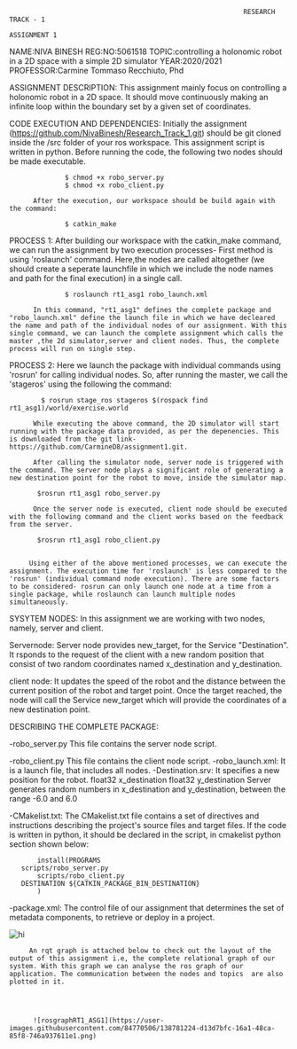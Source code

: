                                                                RESEARCH TRACK - 1
                                                                  ASSIGNMENT 1
NAME:NIVA BINESH
REG:NO:5061518
TOPIC:controlling a holonomic robot in a 2D space with a simple 2D simulator
YEAR:2020/2021
PROFESSOR:Carmine Tommaso Recchiuto, Phd

ASSIGNMENT DESCRIPTION:
          This assignment mainly focus on controlling a holonomic robot in a 2D space. It should move continuously making an infinite loop within the boundary set by a given set of coordinates.
          
CODE EXECUTION AND DEPENDENCIES:
          Initially the assignment (https://github.com/NivaBinesh/Research_Track_1.git) should be git cloned inside the /src folder of your ros workspace. This assignment script is written in python. Before running the code, the following two nodes should be made executable.
          
                  $ chmod +x robo_server.py
                  $ chmod +x robo_client.py

          After the execution, our workspace should be build again with the command: 
          
                  $ catkin_make

PROCESS 1:
          After building our workspace with the catkin_make command, we can run the assignment by two execution processes- First method is using 'roslaunch' command. Here,the nodes are called altogether (we should create a seperate launchfile in which we include the node names and path for the final execution) in a single call.
          
          
                  $ roslaunch rt1_asg1 robo_launch.xml
                  
          In this command, "rt1_asg1" defines the complete package and "robo_launch.xml" define the launch file in which we have decleared the name and path of the individual nodes of our assignment. With this single command, we can launch the complete assignment which calls the master ,the 2d simulator,server and client nodes. Thus, the complete process will run on single step.

PROCESS 2:
          Here we launch the package with individual commands using 'rosrun' for calling individual nodes. So, after running the master, we call the 'stageros' using the following the command:
          
            $ rosrun stage_ros stageros $(rospack find rt1_asg1)/world/exercise.world
            
          While executing the above command, the 2D simulator will start running with the package data provided, as per the depenencies. This is downloaded from the git link- https://github.com/CarmineD8/assignment1.git.
          
          After calling the simulator node, server node is triggered with the command. The server node plays a significant role of generating a new destination point for the robot to move, inside the simulator map.

           $rosrun rt1_asg1 robo_server.py
          
          Once the server node is executed, client node should be executed with the following command and the client works based on the feedback from the server.
           
           $rosrun rt1_asg1 robo_client.py
           
           
         Using either of the above mentioned processes, we can execute the assignment. The execution time for 'roslaunch' is less compared to the 'rosrun' (individual command node execution). There are some factors to be considered- rosrun can only launch one node at a time from a single package, while roslaunch can launch multiple nodes simultaneously.

SYSYTEM NODES:
         In this assignment we are working with two nodes, namely, server and client.
         
Servernode:
          Server node provides new_target, for the Service "Destination". It rsponds to the request of the client with a new random position that consist of two random coordinates named x_destination and y_destination.  
          
client node:
          It updates the speed of the robot and the distance between the current position of the robot and target point. Once the target reached, the node will call the Service new_target which will provide the coordinates of a new destination point.


          
DESCRIBING THE COMPLETE PACKAGE:

 
-robo_server.py
          This file contains the server node script.
          
-robo_client.py
          This file contains the client node script.
-robo_launch.xml:
          It is a launch file, that includes all nodes.
-Destination.srv:
          It specifies a new position for the robot.
           float32 x_destination
           float32 y_destination
           Server generates random numbers in x_destination and y_destination, between the range -6.0 and 6.0 

-CMakelist.txt:
          The CMakelist.txt file contains a set of directives and instructions describing the project's source files and target files.
           If the code is written in python, it should be declared in the script, in cmakelist python section shown below:

           install(PROGRAMS
  	   scripts/robo_server.py
           scripts/robo_client.py
   	   DESTINATION ${CATKIN_PACKAGE_BIN_DESTINATION}
           )

 
-package.xml:
           The control file of our assignment that determines the set of metadata components, to retrieve or deploy in a project.   
     
           

![hi](https://user-images.githubusercontent.com/84770506/138781204-d0c0cdf8-269b-4c16-9acf-787fa95b6e58.gif)

         An rqt graph is attached below to check out the layout of the output of this assignment i.e, the complete relational graph of our system. With this graph we can analyse the ros graph of our application. The communication between the nodes and topics  are also plotted in it.
          
         
 
               
          ![rosgraphRT1_ASG1](https://user-images.githubusercontent.com/84770506/138781224-d13d7bfc-16a1-48ca-85f8-746a937611e1.png)

           
 
                  
 
          
                                                                      
